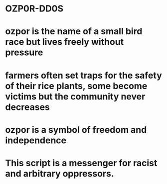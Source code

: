 # OZP0R-DD0S
# ozpor is the name of a small bird race but lives freely without pressure

# farmers often set traps for the safety of their rice plants, some become victims but the community never decreases

# ozpor is a symbol of freedom and independence

# This script is a messenger for racist and arbitrary oppressors.
